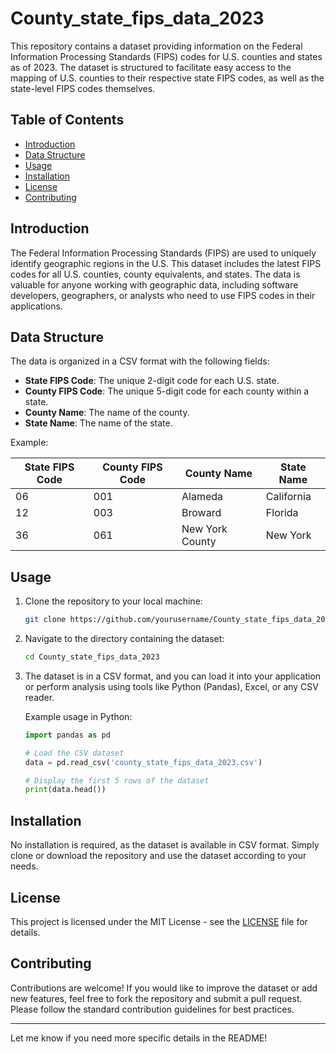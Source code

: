 

# County_state_fips_data_2023

This repository contains a dataset providing information on the Federal Information Processing Standards (FIPS) codes for U.S. counties and states as of 2023. The dataset is structured to facilitate easy access to the mapping of U.S. counties to their respective state FIPS codes, as well as the state-level FIPS codes themselves.

## Table of Contents
- [Introduction](#introduction)
- [Data Structure](#data-structure)
- [Usage](#usage)
- [Installation](#installation)
- [License](#license)
- [Contributing](#contributing)

## Introduction

The Federal Information Processing Standards (FIPS) are used to uniquely identify geographic regions in the U.S. This dataset includes the latest FIPS codes for all U.S. counties, county equivalents, and states. The data is valuable for anyone working with geographic data, including software developers, geographers, or analysts who need to use FIPS codes in their applications.

## Data Structure

The data is organized in a CSV format with the following fields:

- **State FIPS Code**: The unique 2-digit code for each U.S. state.
- **County FIPS Code**: The unique 5-digit code for each county within a state.
- **County Name**: The name of the county.
- **State Name**: The name of the state.

Example:

| State FIPS Code | County FIPS Code | County Name       | State Name  |
|-----------------|------------------|-------------------|-------------|
| 06              | 001              | Alameda           | California  |
| 12              | 003              | Broward           | Florida     |
| 36              | 061              | New York County   | New York    |

## Usage

1. Clone the repository to your local machine:

   ```bash
   git clone https://github.com/yourusername/County_state_fips_data_2023.git
   ```

2. Navigate to the directory containing the dataset:

   ```bash
   cd County_state_fips_data_2023
   ```

3. The dataset is in a CSV format, and you can load it into your application or perform analysis using tools like Python (Pandas), Excel, or any CSV reader.

   Example usage in Python:

   ```python
   import pandas as pd

   # Load the CSV dataset
   data = pd.read_csv('county_state_fips_data_2023.csv')

   # Display the first 5 rows of the dataset
   print(data.head())
   ```

## Installation

No installation is required, as the dataset is available in CSV format. Simply clone or download the repository and use the dataset according to your needs.

## License

This project is licensed under the MIT License - see the [LICENSE](LICENSE) file for details.

## Contributing

Contributions are welcome! If you would like to improve the dataset or add new features, feel free to fork the repository and submit a pull request. Please follow the standard contribution guidelines for best practices.

---

Let me know if you need more specific details in the README!
